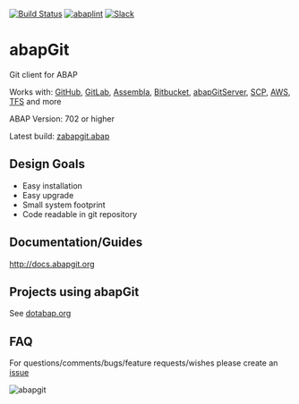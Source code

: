 [![Build Status](https://travis-ci.org/stoamandl/abapGit-1.80.0.svg?branch=master)](https://travis-ci.org/stoamandl/abapGit-1.80.0)
[![abaplint](https://abaplint.org/badges/larshp/abapGit)](https://abaplint.org/project/larshp/abapGit)
[![Slack](https://abapgit-slackinviter.herokuapp.com/badge.svg)](https://abapgit-slackinviter.herokuapp.com/)

# abapGit 

Git client for ABAP

Works with: [GitHub](https://github.com/), 
[GitLab](https://gitlab.com/), 
[Assembla](https://www.assembla.com/git/), 
[Bitbucket](https://bitbucket.org/), 
[abapGitServer](https://github.com/larshp/abapGitServer), 
[SCP](http://go.sap.com/denmark/developer/tutorials/hcp-webide-commit-git.html), 
[AWS](https://aws.amazon.com/codecommit/),
[TFS](https://www.visualstudio.com/team-services/git/) and more

ABAP Version: 702 or higher

Latest build: [zabapgit.abap](https://raw.githubusercontent.com/abapGit/build/master/zabapgit.abap)

## Design Goals 
- Easy installation
- Easy upgrade
- Small system footprint
- Code readable in git repository

## Documentation/Guides 
http://docs.abapgit.org

## Projects using abapGit 

See [dotabap.org](http://dotabap.org)

## FAQ
For questions/comments/bugs/feature requests/wishes please create an [issue](https://github.com/larshp/abapGit/issues)

![abapgit](http://docs.abapgit.org/img/abapgit_1_73_0.png)

